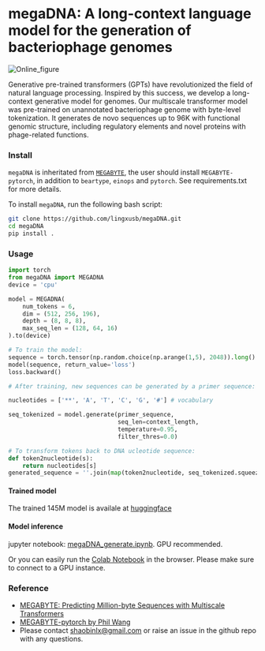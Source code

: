 # megaDNA: A long-context language model for the generation of bacteriophage genomes
![Online_figure](https://github.com/lingxusb/megaDNA/assets/12596418/ef85a641-0a79-4232-9d09-4abf498f04be)

Generative pre-trained transformers (GPTs) have revolutionized the field of natural language processing. Inspired by this success, we develop a long-context generative model for genomes. Our multiscale transformer model was pre-trained on unannotated bacteriophage genome with byte-level tokenization. It generates de novo sequences up to 96K with functional genomic structure, including regulatory elements and novel proteins with phage-related functions. 

### Install

`megaDNA` is inheritated from [`MEGABYTE`](https://github.com/lucidrains/MEGABYTE-pytorch), the user should install `MEGABYTE-pytorch`, in addition to `beartype`, `einops` and `pytorch`. See requirements.txt for more details.

To install `megaDNA`, run the following bash script:
```bash
git clone https://github.com/lingxusb/megaDNA.git
cd megaDNA
pip install .
```

### Usage
```python
import torch
from megaDNA import MEGADNA
device = 'cpu'

model = MEGADNA(
    num_tokens = 6,
    dim = (512, 256, 196),
    depth = (8, 8, 8),
    max_seq_len = (128, 64, 16)
).to(device)

# To train the model:
sequence = torch.tensor(np.random.choice(np.arange(1,5), 2048)).long().to(device)[None,]
model(sequence, return_value='loss')
loss.backward()

# After training, new sequences can be generated by a primer sequence:

nucleotides = ['**', 'A', 'T', 'C', 'G', '#'] # vocabulary

seq_tokenized = model.generate(primer_sequence,
                               seq_len=context_length,
                               temperature=0.95, 
                               filter_thres=0.0)

# To transform tokens back to DNA ucleotide sequence:
def token2nucleotide(s):
    return nucleotides[s]
generated_sequence = ''.join(map(token2nucleotide, seq_tokenized.squeeze().cpu().int()))
```

#### Trained model
The trained 145M model is availale at [huggingface](https://huggingface.co/lingxusb/megaDNA_145M/tree/main)

#### Model inference
jupyter notebook: [megaDNA_generate.ipynb](https://github.com/lingxusb/megaDNA/blob/main/megaDNA_generate.ipynb). GPU recommended.

Or you can easily run the [Colab Notebook](https://colab.research.google.com/drive/1T7pDY-pL2aJk8mogUKhDu5DpG9r7bjv4?usp=sharing) in the browser. Please make sure to connect to a GPU instance.

### Reference
- [MEGABYTE: Predicting Million-byte Sequences with Multiscale Transformers](https://arxiv.org/abs/2305.07185)
- [MEGABYTE-pytorch by Phil Wang](https://github.com/lucidrains/MEGABYTE-pytorch)
- Please contact shaobinlx@gmail.com or raise an issue in the github repo with any questions.
